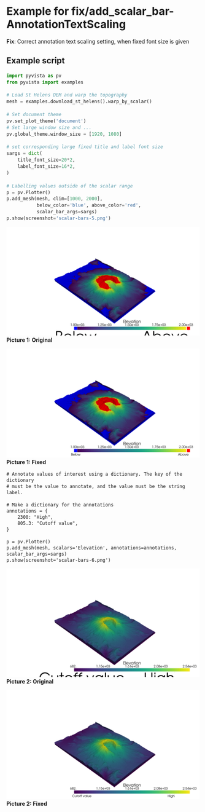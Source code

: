 # Example for fix/add_scalar_bar-AnnotationTextScaling

**Fix**: Correct annotation text scaling setting, when fixed font size is given

## Example script

```python
import pyvista as pv
from pyvista import examples

# Load St Helens DEM and warp the topography
mesh = examples.download_st_helens().warp_by_scalar()

# Set document theme
pv.set_plot_theme('document')
# Set large window size and ...
pv.global_theme.window_size = [1920, 1080]

# set corresponding large fixed title and label font size
sargs = dict(
    title_font_size=20*2,
    label_font_size=16*2,
)

# Labelling values outside of the scalar range
p = pv.Plotter()
p.add_mesh(mesh, clim=[1000, 2000],
           below_color='blue', above_color='red',
           scalar_bar_args=sargs)
p.show(screenshot='scalar-bars-5.png')
```

![picture 5 old](scalar-bars-5-old.png)
**Picture 1: Original**

![picture 5 fixed](scalar-bars-5-fixed.png)
**Picture 1: Fixed**


```
# Annotate values of interest using a dictionary. The key of the dictionary
# must be the value to annotate, and the value must be the string label.

# Make a dictionary for the annotations
annotations = {
    2300: "High",
    805.3: "Cutoff value",
}

p = pv.Plotter()
p.add_mesh(mesh, scalars='Elevation', annotations=annotations, scalar_bar_args=sargs)
p.show(screenshot='scalar-bars-6.png')
```

![picture 6 old](scalar-bars-6-old.png)
**Picture 2: Original**

![picture 6 fixed](scalar-bars-6-fixed.png)
**Picture 2: Fixed**
